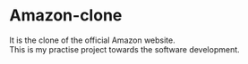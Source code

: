 # Amazon-clone
It is the clone of the official Amazon website.
<br>
This is my practise project towards the software development.
